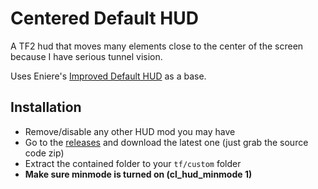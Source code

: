 # Centered Default HUD
A TF2 hud that moves many elements close to the center of the screen because I have serious tunnel vision.

Uses Eniere's [Improved Default HUD](https://github.com/Eniere/idhud) as a base.

## Installation
* Remove/disable any other HUD mod you may have
* Go to the [releases](https://github.com/Sulfrix/centereddefault/releases) and download the latest one (just grab the source code zip)
* Extract the contained folder to your `tf/custom` folder
* **Make sure minmode is turned on (cl_hud_minmode 1)**


